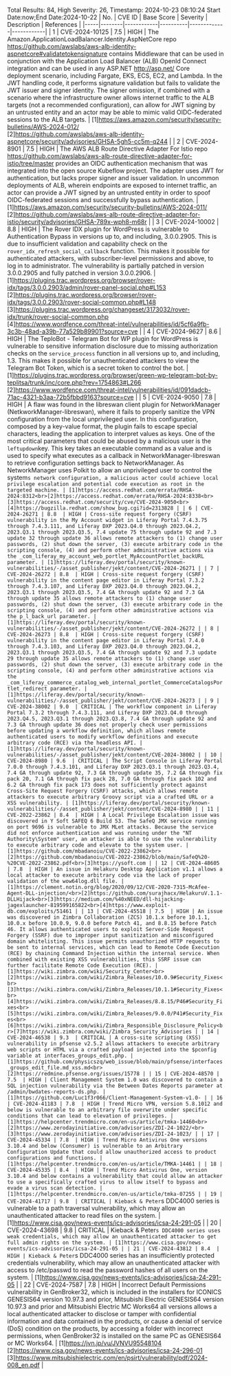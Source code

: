 Total Results: 84, High Severity: 26, Timestamp: 2024-10-23 08:10:24
Start Date:now;End Date:2024-10-22
| No. | CVE ID | Base Score | Severity | Description | References |
|-----|--------|------------|----------|-------------|------------|
| 1 | CVE-2024-10125 | 7.5  | HIGH | The  Amazon.ApplicationLoadBalancer.Identity.AspNetCore repo https://github.com/awslabs/aws-alb-identity-aspnetcore#validatetokensignature  contains Middleware that can be used in conjunction with the Application Load Balancer (ALB) OpenId Connect integration and can be used in any  ASP.NET http://asp.net/  Core deployment scenario, including Fargate, EKS, ECS, EC2, and Lambda. In the JWT handling code, it performs signature validation but fails to validate the JWT issuer and signer identity. The signer omission, if combined with a scenario where the infrastructure owner allows internet traffic to the ALB targets (not a recommended configuration), can allow for JWT signing by an untrusted entity and an actor may be able to mimic valid OIDC-federated sessions to the ALB targets. | [1]https://aws.amazon.com/security/security-bulletins/AWS-2024-012/<br>[2]https://github.com/awslabs/aws-alb-identity-aspnetcore/security/advisories/GHSA-5gh5-cc5m-q244 |
| 2 | CVE-2024-8901 | 7.5  | HIGH | The  AWS ALB Route Directive Adapter For Istio repo https://github.com/awslabs/aws-alb-route-directive-adapter-for-istio/tree/master  provides an OIDC authentication mechanism that was integrated into the open source Kubeflow project. The adapter uses JWT for authentication, but lacks proper signer and issuer validation. In uncommon deployments of ALB, wherein endpoints are exposed to internet traffic, an actor can provide a JWT signed by an untrusted entity in order to spoof OIDC-federated sessions and successfully bypass authentication. | [1]https://aws.amazon.com/security/security-bulletins/AWS-2024-011/<br>[2]https://github.com/awslabs/aws-alb-route-directive-adapter-for-istio/security/advisories/GHSA-789x-wph8-m68r |
| 3 | CVE-2024-10002 | 8.8  | HIGH | The Rover IDX plugin for WordPress is vulnerable to Authentication Bypass in versions up to, and including, 3.0.0.2905. This is due to insufficient validation and capability check on the `rover_idx_refresh_social_callback` function. This makes it possible for authenticated attackers, with subscriber-level permissions and above, to log in to administrator. The vulnerability is partially patched in version 3.0.0.2905 and fully patched in version 3.0.0.2906. | [1]https://plugins.trac.wordpress.org/browser/rover-idx/tags/3.0.0.2903/admin/rover-panel-social.php#L153<br>[2]https://plugins.trac.wordpress.org/browser/rover-idx/tags/3.0.0.2903/rover-social-common.php#L148<br>[3]https://plugins.trac.wordpress.org/changeset/3173032/rover-idx/trunk/rover-social-common.php<br>[4]https://www.wordfence.com/threat-intel/vulnerabilities/id/5cf6a9fb-3c3b-48ad-a39b-77a529b89901?source=cve |
| 4 | CVE-2024-9627 | 8.6  | HIGH | The TeploBot - Telegram Bot for WP plugin for WordPress is vulnerable to sensitive information disclosure due to missing authorization checks on the `service_process` function in all versions up to, and including, 1.3. This makes it possible for unauthenticated attackers to view the Telegram Bot Token, which is a secret token to control the bot. | [1]https://plugins.trac.wordpress.org/browser/green-wp-telegram-bot-by-teplitsa/trunk/inc/core.php?rev=1754863#L266<br>[2]https://www.wordfence.com/threat-intel/vulnerabilities/id/091dadcb-71ac-4321-b3aa-72b5fbbd9163?source=cve |
| 5 | CVE-2024-9050 | 7.8  | HIGH | A flaw was found in the libreswan client plugin for NetworkManager (NetkworkManager-libreswan), where it fails to properly sanitize the VPN configuration from the local unprivileged user. In this configuration, composed by a key-value format, the plugin fails to escape special characters, leading the application to interpret values as keys. One of the most critical parameters that could be abused by a malicious user is the `leftupdown`key. This key takes an executable command as a value and is used to specify what executes as a callback in NetworkManager-libreswan to retrieve configuration settings back to NetworkManager. As NetworkManager uses Polkit to allow an unprivileged user to control the system`s network configuration, a malicious actor could achieve local privilege escalation and potential code execution as root in the targeted machine. | [1]https://access.redhat.com/errata/RHSA-2024:8312<br>[2]https://access.redhat.com/errata/RHSA-2024:8338<br>[3]https://access.redhat.com/security/cve/CVE-2024-9050<br>[4]https://bugzilla.redhat.com/show_bug.cgi?id=2313828 |
| 6 | CVE-2024-26271 | 8.8  | HIGH | Cross-site request forgery (CSRF) vulnerability in the My Account widget in Liferay Portal 7.4.3.75 through 7.4.3.111, and Liferay DXP 2023.Q4.0 through 2023.Q4.2, 2023.Q3.1 through 2023.Q3.5, 7.4 update 75 through update 92 and 7.3 update 32 through update 36 allows remote attackers to (1) change user passwords, (2) shut down the server, (3) execute arbitrary code in the scripting console, (4) and perform other administrative actions via the _com_liferay_my_account_web_portlet_MyAccountPortlet_backURL parameter. | [1]https://liferay.dev/portal/security/known-vulnerabilities/-/asset_publisher/jekt/content/CVE-2024-26271 |
| 7 | CVE-2024-26272 | 8.8  | HIGH | Cross-site request forgery (CSRF) vulnerability in the content page editor in Liferay Portal 7.3.2 through 7.4.3.107, and Liferay DXP 2023.Q4.0 through 2023.Q4.2, 2023.Q3.1 through 2023.Q3.5, 7.4 GA through update 92 and 7.3 GA through update 35 allows remote attackers to (1) change user passwords, (2) shut down the server, (3) execute arbitrary code in the scripting console, (4) and perform other administrative actions via the p_l_back_url parameter. | [1]https://liferay.dev/portal/security/known-vulnerabilities/-/asset_publisher/jekt/content/CVE-2024-26272 |
| 8 | CVE-2024-26273 | 8.8  | HIGH | Cross-site request forgery (CSRF) vulnerability in the content page editor in Liferay Portal 7.4.0 through 7.4.3.103, and Liferay DXP 2023.Q4.0 through 2023.Q4.2, 2023.Q3.1 through 2023.Q3.5, 7.4 GA through update 92 and 7.3 update 29 through update 35 allows remote attackers to (1) change user passwords, (2) shut down the server, (3) execute arbitrary code in the scripting console, (4) and perform other administrative actions via the _com_liferay_commerce_catalog_web_internal_portlet_CommerceCatalogsPortlet_redirect parameter. | [1]https://liferay.dev/portal/security/known-vulnerabilities/-/asset_publisher/jekt/content/CVE-2024-26273 |
| 9 | CVE-2024-38002 | 9.0  | CRITICAL | The workflow component in Liferay Portal 7.3.2 through 7.4.3.111, and Liferay DXP 2023.Q4.0 through 2023.Q4.5, 2023.Q3.1 through 2023.Q3.8, 7.4 GA through update 92 and 7.3 GA through update 36 does not properly check user permissions before updating a workflow definition, which allows remote authenticated users to modify workflow definitions and execute arbitrary code (RCE) via the headless API. | [1]https://liferay.dev/portal/security/known-vulnerabilities/-/asset_publisher/jekt/content/CVE-2024-38002 |
| 10 | CVE-2024-8980 | 9.6  | CRITICAL | The Script Console in Liferay Portal 7.0.0 through 7.4.3.101, and Liferay DXP 2023.Q3.1 through 2023.Q3.4, 7.4 GA through update 92, 7.3 GA through update 35, 7.2 GA through fix pack 20, 7.1 GA through fix pack 28, 7.0 GA through fix pack 102 and 6.2 GA through fix pack 173 does not sufficiently protect against Cross-Site Request Forgery (CSRF) attacks, which allows remote attackers to execute arbitrary Groovy script via a crafted URL or a XSS vulnerability. | [1]https://liferay.dev/portal/security/known-vulnerabilities/-/asset_publisher/jekt/content/CVE-2024-8980 |
| 11 | CVE-2022-23862 | 8.4  | HIGH | A Local Privilege Escalation issue was discovered in Y Soft SAFEQ 6 Build 53. The SafeQ JMX service running on port 9696 is vulnerable to JMX MLet attacks. Because the service did not enforce authentication and was running under the "NT Authority\System" user, an attacker is able to use the vulnerability to execute arbitrary code and elevate to the system user. | [1]https://github.com/mbadanoiu/CVE-2022-23862<br>[2]https://github.com/mbadanoiu/CVE-2022-23862/blob/main/SafeQ%20-%20CVE-2022-23862.pdf<br>[3]https://ysoft.com |
| 12 | CVE-2024-48605 | 7.8  | HIGH | An issue in Helakuru Desktop Application v1.1 allows a local attacker to execute arbitrary code via the lack of proper validation of the wow64log.dll file. | [1]https://clement.notin.org/blog/2020/09/12/CVE-2020-7315-McAfee-Agent-DLL-injection/<br>[2]https://github.com/surajhacx/HelakuruV.1.1-DLLHijack<br>[3]https://medium.com/%40xNEED/dll-hijacking-jagexlauncher-819599165822<br>[4]https://www.exploit-db.com/exploits/51461 |
| 13 | CVE-2024-45518 | 7.5  | HIGH | An issue was discovered in Zimbra Collaboration (ZCS) 10.1.x before 10.1.1, 10.0.x before 10.0.9, 9.0.0 before Patch 41, and 8.8.15 before Patch 46. It allows authenticated users to exploit Server-Side Request Forgery (SSRF) due to improper input sanitization and misconfigured domain whitelisting. This issue permits unauthorized HTTP requests to be sent to internal services, which can lead to Remote Code Execution (RCE) by chaining Command Injection within the internal service. When combined with existing XSS vulnerabilities, this SSRF issue can further facilitate Remote Code Execution (RCE). | [1]https://wiki.zimbra.com/wiki/Security_Center<br>[2]https://wiki.zimbra.com/wiki/Zimbra_Releases/10.0.9#Security_Fixes<br>[3]https://wiki.zimbra.com/wiki/Zimbra_Releases/10.1.1#Security_Fixes<br>[4]https://wiki.zimbra.com/wiki/Zimbra_Releases/8.8.15/P46#Security_Fixes<br>[5]https://wiki.zimbra.com/wiki/Zimbra_Releases/9.0.0/P41#Security_Fixes<br>[6]https://wiki.zimbra.com/wiki/Zimbra_Responsible_Disclosure_Policy<br>[7]https://wiki.zimbra.com/wiki/Zimbra_Security_Advisories |
| 14 | CVE-2024-46538 | 9.3  | CRITICAL | A cross-site scripting (XSS) vulnerability in pfsense v2.5.2 allows attackers to execute arbitrary web scripts or HTML via a crafted payload injected into the $pconfig variable at interfaces_groups_edit.php. | [1]https://github.com/physicszq/web_issue/blob/main/pfsense/interfaces_groups_edit_file.md_xss.md<br>[2]https://redmine.pfsense.org/issues/15778 |
| 15 | CVE-2024-48570 | 7.5  | HIGH | Client Management System 1.0 was discovered to contain a SQL injection vulnerability via the Between Dates Reports parameter at /admin/bwdates-reports-ds.php. | [1]https://github.com/Luc1f3r066/Client-Management-System-v1.0- |
| 16 | CVE-2024-41183 | 7.8  | HIGH | Trend Micro VPN, version 5.8.1012 and below is vulnerable to an arbitrary file overwrite under specific conditions that can lead to elevation of privileges. | [1]https://helpcenter.trendmicro.com/en-us/article/tmka-14460<br>[2]https://www.zerodayinitiative.com/advisories/ZDI-24-1022/<br>[3]https://www.zerodayinitiative.com/advisories/ZDI-24-1023/ |
| 17 | CVE-2024-45334 | 7.8  | HIGH | Trend Micro Antivirus One versions 3.10.4 and below (Consumer) is vulnerable to an Arbitrary Configuration Update that could allow unauthorized access to product configurations and functions. | [1]https://helpcenter.trendmicro.com/en-us/article/TMKA-14461 |
| 18 | CVE-2024-45335 | 8.4  | HIGH | Trend Micro Antivirus One, version 3.10.4 and below contains a vulnerability that could allow an attacker to use a specifically crafted virus to allow itself to bypass and evade a virus scan detection. | [1]https://helpcenter.trendmicro.com/en-us/article/tmka-07255 |
| 19 | CVE-2024-41717 | 9.8  | CRITICAL | Kieback & Peter`s DDC4000 series is vulnerable to a path traversal vulnerability, which may allow an unauthenticated attacker to read files on the system. | [1]https://www.cisa.gov/news-events/ics-advisories/icsa-24-291-05 |
| 20 | CVE-2024-43698 | 9.8  | CRITICAL | Kieback & Peter`s DDC4000 series uses weak credentials, which may allow an unauthenticated attacker to get full admin rights on the system. | [1]https://www.cisa.gov/news-events/ics-advisories/icsa-24-291-05 |
| 21 | CVE-2024-43812 | 8.4  | HIGH | Kieback & Peter`s DDC4000 series has an insufficiently protected credentials vulnerability, which may allow an unauthenticated attacker with access to /etc/passwd to read the password hashes of all users on the system. | [1]https://www.cisa.gov/news-events/ics-advisories/icsa-24-291-05 |
| 22 | CVE-2024-7587 | 7.8  | HIGH | Incorrect Default Permissions vulnerability in GenBroker32, which is included in the installers for ICONICS GENESIS64 version 10.97.3 and prior, Mitsubishi Electric GENESIS64 version 10.97.3 and prior and Mitsubishi Electric MC Works64 all versions allows a local authenticated attacker to disclose or tamper with confidential information and data contained in the products, or cause a denial of service (DoS) condition on the products, by accessing a folder with incorrect permissions, when GenBroker32 is installed on the same PC as GENESIS64 or MC Works64. | [1]https://jvn.jp/vu/JVNVU95548104<br>[2]https://www.cisa.gov/news-events/ics-advisories/icsa-24-296-01<br>[3]https://www.mitsubishielectric.com/en/psirt/vulnerability/pdf/2024-008_en.pdf |
